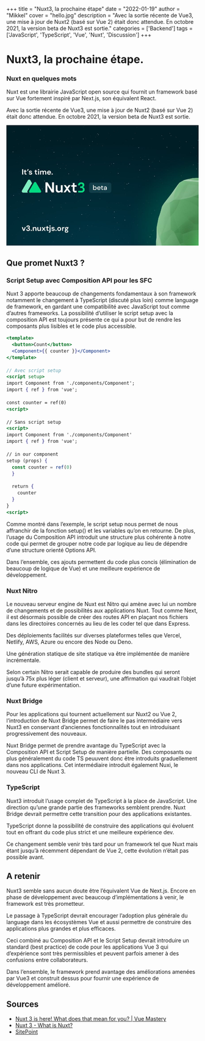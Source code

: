 +++
title = "Nuxt3, la prochaine étape"
date = "2022-01-19"
author = "Mikkel"
cover = "hello.jpg"
description = "Avec la sortie récente de Vue3, une mise à jour de Nuxt2 (basé sur Vue 2) était donc attendue. En octobre 2021, la version beta de Nuxt3 est sortie."
categories = ['Backend']
tags = ['JavaScript', 'TypeScript', 'Vue', 'Nuxt', 'Discussion']
+++

# Nuxt3, la prochaine étape.

### Nuxt en quelques mots

Nuxt est une librairie JavaScript open source qui fournit un framework basé sur Vue fortement inspiré par Next.js, son équivalent React.

Avec la sortie récente de Vue3, une mise à jour de Nuxt2 (basé sur Vue 2) était donc attendue. En octobre 2021, la version beta de Nuxt3 est sortie.

![Nuxt3-image](/static/images/nuxt3.jpg)

## Que promet Nuxt3 ?

### Script Setup avec Composition API pour les SFC

Nuxt 3 apporte beaucoup de changements fondamentaux à son framework notamment le changement à TypeScript (discuté plus loin) comme language de framework, en gardant une compatibilité avec JavaScript tout comme d’autres frameworks. La possibilité d’utiliser le script setup avec la composition API est toujours présente ce qui a pour but de rendre les composants plus lisibles et le code plus accessible.

```jsx
<template>
  <button>Count</button>
  <Component>{{ counter }}</Component>
</template>

// Avec script setup
<script setup>
import Component from './components/Component';
import { ref } from 'vue';

const counter = ref(0)
<script>

// Sans script setup
<script>
import Component from './components/Component'
import { ref } from 'vue';

// in our component
setup (props) {
  const counter = ref(0)
  }

  return {
    counter
  }
}
<script>
```

Comme montré dans l’exemple, le script setup nous permet de nous affranchir de la fonction setup() et les variables qu’on en retourne. De plus, l’usage du Composition API introduit une structure plus cohérente à notre code qui permet de grouper notre code par logique au lieu de dépendre d’une structure orienté Options API.

Dans l’ensemble, ces ajouts permettent du code plus concis (élimination de beaucoup de logique de Vue) et une meilleure expérience de développement.

### Nuxt Nitro

Le nouveau serveur engine de Nuxt est Nitro qui amène avec lui un nombre de changements et de possibilités aux applications Nuxt. Tout comme Next, il est désormais possible de créer des routes API en plaçant nos fichiers dans les directoires concernés au lieu de les coder tel que dans Express.

Des déploiements facilités sur diverses plateformes telles que Vercel, Netlify, AWS, Azure ou encore des Node ou Deno.

Une génération statique de site statique va être implémentée de manière incrémentale.

Selon certain Nitro serait capable de produire des bundles qui seront jusqu’à 75x plus léger (client et serveur), une affirmation qui vaudrait l’objet d’une future expérimentation.

### Nuxt Bridge

Pour les applications qui tournent actuellement sur Nuxt2 ou Vue 2, l’introduction de Nuxt Bridge permet de faire le pas intermédiaire vers Nuxt3 en conservant d’anciennes fonctionnalités tout en introduisant progressivement des nouveaux.

Nuxt Bridge permet de prendre avantage du TypeScript avec la Composition API et Script Setup de manière partielle. Des composants ou plus généralement du code TS peuuvent donc être introduits graduellement dans nos applications. Cet intermédiaire introduit également Nuxi, le nouveau CLI de Nuxt 3.

### TypeScript

Nuxt3 introduit l’usage complet de TypeScript à la place de JavaScript. Une direction qu’une grande partie des frameworks semblent prendre. Nuxt Bridge devrait permettre cette transition pour des applications existantes.

TypeScript donne la possibilité de construire des applications qui évoluent tout en offrant du code plus strict et une meilleure expérience dev.

Ce changement semble venir très tard pour un framework tel que Nuxt mais étant jusqu’à récemment dépendant de Vue 2, cette évolution n’était pas possible avant.

## A retenir

Nuxt3 semble sans aucun doute être l’équivalent Vue de Next.js. Encore en phase de développement avec beaucoup d’implémentations à venir, le framework est très prometteur.

Le passage à TypeScript devrait encourager l’adoption plus générale du language dans les écosystèmes Vue et aussi permettre de construire des applications plus grandes et plus efficaces.

Ceci combiné au Composition API et le Script Setup devrait introduire un standard (best practice) de code pour les applications Vue 3 qui d’expérience sont très permissibles et peuvent parfois amener à des confusions entre collaborateurs.

Dans l’ensemble, le framework prend avantage des améliorations amenées par Vue3 et construit dessus pour fournir une expérience de développement amélioré.

## Sources

- [](https://www.vuemastery.com/blog/nuxt-3-is-here/)[Nuxt 3 is here! What does that mean for you? | Vue Mastery](https://www.vuemastery.com/blog/nuxt-3-is-here/)
- [](https://v3.nuxtjs.org/concepts/introduction)[Nuxt 3 - What is Nuxt?](https://v3.nuxtjs.org/concepts/introduction)
- [](https://www.sitepoint.com/nuxt-3-whats-new-get-started/)[SitePoint](https://www.sitepoint.com/nuxt-3-whats-new-get-started/)